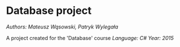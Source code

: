 # Database project
*Authors: Mateusz Wąsowski, Patryk Wylegała*

A project created for the 'Database' course
*Language: C#*
*Year: 2015*